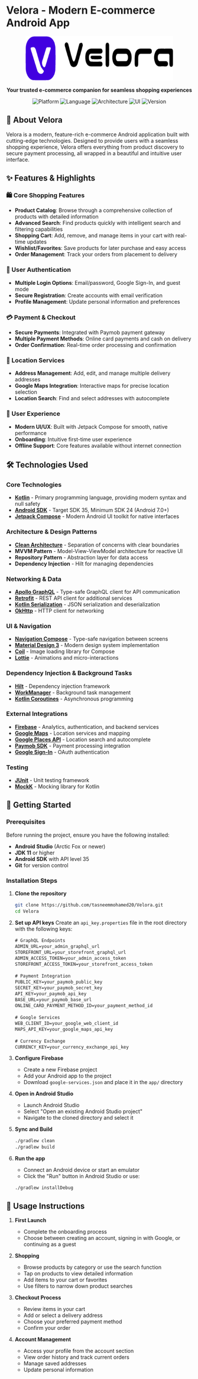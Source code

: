 # Velora - Modern E-commerce Android App

<p align="center">
  <img src="app/src/main/res/drawable/logo_name.png" alt="Velora Logo" width="400" height="120"/>
</p>

<p align="center">
  <strong>Your trusted e-commerce companion for seamless shopping experiences</strong>
</p>

<p align="center">
  <img src="https://img.shields.io/badge/Platform-Android-green.svg" alt="Platform">
  <img src="https://img.shields.io/badge/Language-Kotlin-blue.svg" alt="Language">
  <img src="https://img.shields.io/badge/Architecture-Clean%20Architecture-orange.svg" alt="Architecture">
  <img src="https://img.shields.io/badge/UI-Jetpack%20Compose-purple.svg" alt="UI">
  <img src="https://img.shields.io/badge/Version-1.0-red.svg" alt="Version">
</p>

## 📱 About Velora

Velora is a modern, feature-rich e-commerce Android application built with cutting-edge technologies. Designed to provide users with a seamless shopping experience, Velora offers everything from product discovery to secure payment processing, all wrapped in a beautiful and intuitive user interface.

## ✨ Features & Highlights

### 🛍️ Core Shopping Features
- **Product Catalog**: Browse through a comprehensive collection of products with detailed information
- **Advanced Search**: Find products quickly with intelligent search and filtering capabilities
- **Shopping Cart**: Add, remove, and manage items in your cart with real-time updates
- **Wishlist/Favorites**: Save products for later purchase and easy access
- **Order Management**: Track your orders from placement to delivery

### 🔐 User Authentication
- **Multiple Login Options**: Email/password, Google Sign-In, and guest mode
- **Secure Registration**: Create accounts with email verification
- **Profile Management**: Update personal information and preferences

### 💳 Payment & Checkout
- **Secure Payments**: Integrated with Paymob payment gateway
- **Multiple Payment Methods**: Online card payments and cash on delivery
- **Order Confirmation**: Real-time order processing and confirmation

### 📍 Location Services
- **Address Management**: Add, edit, and manage multiple delivery addresses
- **Google Maps Integration**: Interactive maps for precise location selection
- **Location Search**: Find and select addresses with autocomplete

### 🎨 User Experience
- **Modern UI/UX**: Built with Jetpack Compose for smooth, native performance
- **Onboarding**: Intuitive first-time user experience
- **Offline Support**: Core features available without internet connection

## 🛠️ Technologies Used

### Core Technologies
- **[Kotlin](https://kotlinlang.org/)** - Primary programming language, providing modern syntax and null safety
- **[Android SDK](https://developer.android.com/)** - Target SDK 35, Minimum SDK 24 (Android 7.0+)
- **[Jetpack Compose](https://developer.android.com/jetpack/compose)** - Modern Android UI toolkit for native interfaces

### Architecture & Design Patterns
- **[Clean Architecture](https://blog.cleancoder.com/uncle-bob/2012/08/13/the-clean-architecture.html)** - Separation of concerns with clear boundaries
- **MVVM Pattern** - Model-View-ViewModel architecture for reactive UI
- **Repository Pattern** - Abstraction layer for data access
- **Dependency Injection** - Hilt for managing dependencies

### Networking & Data
- **[Apollo GraphQL](https://www.apollographql.com/docs/android/)** - Type-safe GraphQL client for API communication
- **[Retrofit](https://square.github.io/retrofit/)** - REST API client for additional services
- **[Kotlin Serialization](https://kotlinlang.org/docs/serialization.html)** - JSON serialization and deserialization
- **[OkHttp](https://square.github.io/okhttp/)** - HTTP client for networking

### UI & Navigation
- **[Navigation Compose](https://developer.android.com/jetpack/compose/navigation)** - Type-safe navigation between screens
- **[Material Design 3](https://m3.material.io/)** - Modern design system implementation
- **[Coil](https://coil-kt.github.io/coil/compose/)** - Image loading library for Compose
- **[Lottie](https://airbnb.design/lottie/)** - Animations and micro-interactions

### Dependency Injection & Background Tasks
- **[Hilt](https://dagger.dev/hilt/)** - Dependency injection framework
- **[WorkManager](https://developer.android.com/topic/libraries/architecture/workmanager)** - Background task management
- **[Kotlin Coroutines](https://kotlinlang.org/docs/coroutines-overview.html)** - Asynchronous programming

### External Integrations
- **[Firebase](https://firebase.google.com/)** - Analytics, authentication, and backend services
- **[Google Maps](https://developers.google.com/maps/documentation/android-sdk)** - Location services and mapping
- **[Google Places API](https://developers.google.com/maps/documentation/places/android-sdk)** - Location search and autocomplete
- **[Paymob SDK](https://docs.paymob.com/)** - Payment processing integration
- **[Google Sign-In](https://developers.google.com/identity/sign-in/android)** - OAuth authentication

### Testing
- **[JUnit](https://junit.org/junit4/)** - Unit testing framework
- **[MockK](https://mockk.io/)** - Mocking library for Kotlin

## 🚀 Getting Started

### Prerequisites

Before running the project, ensure you have the following installed:

- **Android Studio** (Arctic Fox or newer)
- **JDK 11** or higher
- **Android SDK** with API level 35
- **Git** for version control

### Installation Steps

1. **Clone the repository**
   ```bash
   git clone https://github.com/tasneemmohamed20/Velora.git
   cd Velora
   ```

2. **Set up API keys**
   Create an `api_key.properties` file in the root directory with the following keys:
   ```properties
   # GraphQL Endpoints
   ADMIN_URL=your_admin_graphql_url
   STOREFRONT_URL=your_storefront_graphql_url
   ADMIN_ACCESS_TOKEN=your_admin_access_token
   STOREFRONT_ACCESS_TOKEN=your_storefront_access_token
   
   # Payment Integration
   PUBLIC_KEY=your_paymob_public_key
   SECRET_KEY=your_paymob_secret_key
   API_KEY=your_paymob_api_key
   BASE_URL=your_paymob_base_url
   ONLINE_CARD_PAYMENT_METHOD_ID=your_payment_method_id
   
   # Google Services
   WEB_CLIENT_ID=your_google_web_client_id
   MAPS_API_KEY=your_google_maps_api_key
   
   # Currency Exchange
   CURRENCY_KEY=your_currency_exchange_api_key
   ```

3. **Configure Firebase**
   - Create a new Firebase project
   - Add your Android app to the project
   - Download `google-services.json` and place it in the `app/` directory

4. **Open in Android Studio**
   - Launch Android Studio
   - Select "Open an existing Android Studio project"
   - Navigate to the cloned directory and select it

5. **Sync and Build**
   ```bash
   ./gradlew clean
   ./gradlew build
   ```

6. **Run the app**
   - Connect an Android device or start an emulator
   - Click the "Run" button in Android Studio or use:
   ```bash
   ./gradlew installDebug
   ```

## 📖 Usage Instructions

1. **First Launch**
   - Complete the onboarding process
   - Choose between creating an account, signing in with Google, or continuing as a guest

2. **Shopping**
   - Browse products by category or use the search function
   - Tap on products to view detailed information
   - Add items to your cart or favorites
   - Use filters to narrow down product searches

3. **Checkout Process**
   - Review items in your cart
   - Add or select a delivery address
   - Choose your preferred payment method
   - Confirm your order

4. **Account Management**
   - Access your profile from the account section
   - View order history and track current orders
   - Manage saved addresses
   - Update personal information

